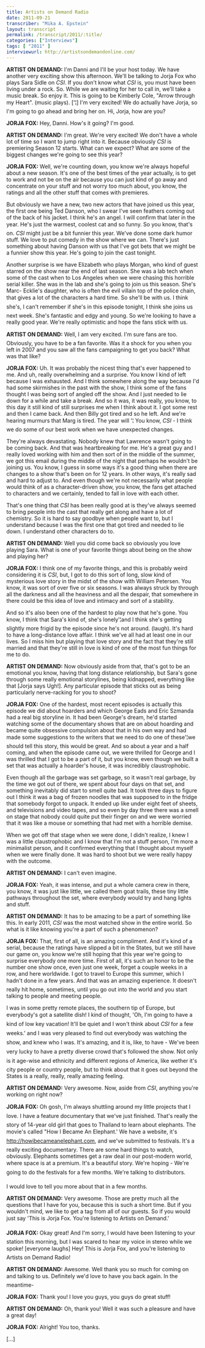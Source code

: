 ```yaml
---
title: Artists on Demand Radio
date: 2011-09-21
transcriber: "Mika A. Epstein"
layout: transcript
permalink: /transcript/2011/:title/
categories: ["Interviews"]
tags: [ "2011" ]
interviewurl: http://artistsondemandonline.com/
---
```


**ARTIST ON DEMAND:** I'm Danni and I'll be your host today. We have another very exciting show this afternoon. We'll be talking to Jorja Fox who plays Sara Sidle on *CSI*. If you don't know what *CSI* is, you must have been living under a rock. So. While we are waiting for her to call in, we'll take a music break. So enjoy it. This is going to be Kimberly Cole, "Arrow through my Heart". (music plays). ['¦] I'm very excited! We do actually have Jorja, so I'm going to go ahead and bring her on. Hi, Jorja, how are you?

**JORJA FOX:** Hey, Danni. How's it going? I'm good.

**ARTIST ON DEMAND:** I'm great. We're very excited! We don't have a whole lot of time so I want to jump right into it. Because obviously *CSI* is premiering Season 12 starts. What can we expect? What are some of the biggest changes we're going to see this year?

**JORJA FOX:** Well, we're counting down, you know we're always hopeful about a new season. It's one of the best times of the year actually, is to get to work and not be on the air because you can just kind of go away and concentrate on your stuff and not worry too much about, you know, the ratings and all the other stuff that comes with premieres.

But obviously we have a new, two new actors that have joined us this year, the first one being Ted Danson, who I swear I've seen feathers coming out of the back of his jacket. I think he's an angel. I will confirm that later in the year. He's just the warmest, coolest cat and so funny. So you know, that's on. *CSI* might just be a bit funnier this year. We've done some dark humor stuff. We love to put comedy in the show where we can. There's just something about having Danson with us that I've got bets that we might be a funnier show this year. He's going to join the cast tonight.

Another surprise is we have Elizabeth who plays Morgan, who kind of guest starred on the show near the end of last season. She was a lab tech when some of the cast when to Los Angeles when we were chasing this horrible serial killer. She was in the lab and she's going to join us this season. She's Marc- Ecklie's daughter, who is often the evil villain top of the police chain, that gives a lot of the characters a hard time. So she'll be with us. I think she's, I can't remember if she's in this episode tonight, I think she joins us next week. She's fantastic and edgy and young. So we're looking to have a really good year. We're really optimistic and hope the fans stick with us.

**ARTIST ON DEMAND:** Well, I am very excited. I'm sure fans are too. Obviously, you have to be a fan favorite. Was it a shock for you when you left in 2007 and you saw all the fans campaigning to get you back? What was that like?

**JORJA FOX:** Uh. It was probably the nicest thing that's ever happened to me. And uh, really overwhelming and a surprise. You know I kind of left because I was exhausted. And I think somewhere along the way because I'd had some skirmishes in the past with the show, I think some of the fans thought I was being sort of angled off the show. And I just needed to lie down for a while and take a break. And so it was, it was really, you know, to this day it still kind of still surprises me when I think about it. I got some rest and then I came back. And then Billy got tired and so he left. And we're hearing murmurs that Marg is tired. The year will '¦ You know, *CSI* - I think we do some of our best work when we have unexpected changes.

They're always devastating. Nobody knew that Lawrence wasn't going to be coming back. And that was heartbreaking for me. He's a great guy and I really loved working with him and then sort of in the middle of the summer, we got this email during the middle of the night that perhaps he wouldn't be joining us. You know, I guess in some ways it's a good thing when there are changes to a show that's been on for 12 years. In other ways, it's really sad and hard to adjust to. And even though we're not necessarily what people would think of as a character-driven show, you know, the fans get attached to characters and we certainly, tended to fall in love with each other.

That's one thing that *CSI* has been really good at is they've always seemed to bring people into the cast that really get along and have a lot of chemistry. So it is hard to say goodbye when people want to, but I understand because I was the first one that got tired and needed to lie down. I understand other characters do to.

**ARTIST ON DEMAND:** Well you did come back so obviously you love playing Sara. What is one of your favorite things about being on the show and playing her?

**JORJA FOX:** I think one of my favorite things, and this is probably weird considering it is *CSI*, but, I got to do this sort of long, slow kind of mysterious love story in the midst of the show with William Petersen. You know, it was sort of over five or six seasons. I was always struck by through all the darkness and all the heaviness and all the despair, that somewhere in there could be this idea of love and intimacy and sort of a stability.

And so it's also been one of the hardest to play now that he's gone. You know, I think that Sara's kind of, she's lonely'¦and I think she's getting slightly more frigid by the episode since he's not around. (laugh). It's hard to have a long-distance love affair. I think we've all had at least one in our lives. So I miss him but playing that love story and the fact that they're still married and that they're still in love is kind of one of the most fun things for me to do.

**ARTIST ON DEMAND:** Now obviously aside from that, that's got to be an emotional you know, having that long distance relationship, but Sara's gone through some really emotional storylines, being kidnapped, everything like that [Jorja says Ugh!]. Any particular episode that sticks out as being particularly nerve-racking for you to shoot?

**JORJA FOX:** One of the hardest, most recent episodes is actually this episode we did about hoarders and which George Eads and Eric Szmanda had a real big storyline in. It had been George's dream, he'd started watching some of the documentary shows that are on about hoarding and became quite obsessive compulsion about that in his own way and had made some suggestions to the writers that we need to do one of these'¦we should tell this story, this would be great. And so about a year and a half coming, and when the episode came out, we were thrilled for George and I was thrilled that I got to be a part of it, but you know, even though we built a set that was actually a hoarder's house, it was incredibly claustrophobic.

Even though all the garbage was set garbage, so it wasn't real garbage, by the time we got out of there, we spent about four days on that set, and something inevitably did start to smell quite bad. It took three days to figure out I think it was a bag of frozen noodles that was supposed to in the fridge that somebody forgot to unpack. It ended up like under eight feet of sheets, and televisions and video tapes, and so even by day three there was a smell on stage that nobody could quite put their finger on and we were worried that it was like a mouse or something that had met with a horrible demise.

When we got off that stage when we were done, I didn't realize, I knew I was a little claustrophobic and I know that I'm not a stuff person, I'm more a minimalist person, and it confirmed everything that I thought about myself when we were finally done. It was hard to shoot but we were really happy with the outcome.

**ARTIST ON DEMAND:** I can't even imagine.

**JORJA FOX:** Yeah, it was intense, and put a whole camera crew in there, you know, it was just like little, we called them goat trails, these tiny little pathways throughout the set, where everybody would try and hang lights and stuff.

**ARTIST ON DEMAND:** It has to be amazing to be a part of something like this. In early 2011, *CSI* was the most watched show in the entire world. So what is it like knowing you're a part of such a phenomenon?

**JORJA FOX:** That, first of all, is an amazing compliment. And it's kind of a serial, because the ratings have slipped a bit in the States, but we still have our game on, you know we're still hoping that this year we're going to surprise everybody one more time. First of all, it's such an honor to be the number one show once, even just one week, forget a couple weeks in a row, and here worldwide. I got to travel to Europe this summer, which I hadn't done in a few years. And that was an amazing experience. It doesn't really hit home, sometimes, until you go out into the world and you start talking to people and meeting people.

I was in some pretty remote places, the southern tip of Europe, but everybody's got a satellite dish! I kind of thought, 'Oh, I'm going to have a kind of low key vacation! It'll be quiet and I won't think about *CSI* for a few weeks.' and I was very pleased to find out everybody was watching the show, and knew who I was. It's amazing, and it is, like, to have - We've been very lucky to have a pretty diverse crowd that's followed the show. Not only is it age-wise and ethnicity and different regions of America, like wether it's city people or country people, but to think about that it goes out beyond the States is a really, really, really amazing feeling.

**ARTIST ON DEMAND:** Very awesome. Now, aside from *CSI*, anything you're working on right now?

**JORJA FOX:** Oh gosh, I'm always shuttling around my little projects that I love. I have a feature documentary that we've just finished. That's really the story of 14-year old girl that goes to Thailand to learn about elephants. The movie's called "How I Became An Elephant.' We have a website, it's http://howibecameanelephant.com, and we've submitted to festivals. It's a really exciting documentary. There are some hard things to watch, obviously. Elephants sometimes get a raw deal in our post-modern world, where space is at a premium. It's a beautiful story. We're hoping - We're going to do the festivals for a few months. We're talking to distributors.

I would love to tell you more about that in a few months.

**ARTIST ON DEMAND:** Very awesome. Those are pretty much all the questions that I have for you, because this is such a short time. But if you wouldn't mind, we like to get a tag from all of our guests. So if you would just say 'This is Jorja Fox. You're listening to Artists on Demand.'

**JORJA FOX:** Okay great! And I'm sorry, I would have been listening to your station this morning, but I was scared to hear my voice in stereo while we spoke! [everyone laughs] Hey! This is Jorja Fox, and you're listening to Artists on Demand Radio!

**ARTIST ON DEMAND:** Awesome. Well thank you so much for coming on and talking to us. Definitely we'd love to have you back again. In the meantime-

**JORJA FOX:** Thank you! I love you guys, you guys do great stuff!

**ARTIST ON DEMAND:** Oh, thank you! Well it was such a pleasure and have a great day!

**JORJA FOX:** Alright! You too, thanks.

[...]
